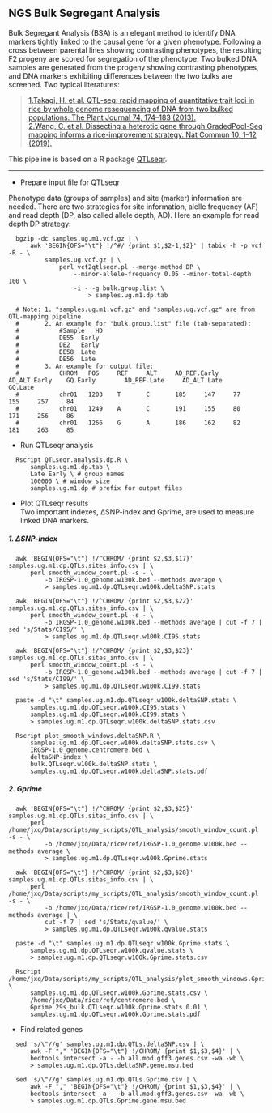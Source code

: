 ## NGS Bulk Segregant Analysis
Bulk Segregant Analysis (BSA) is an elegant method to identify DNA markers tightly linked to the causal gene for a given phenotype. Following a cross between parental lines showing contrasting phenotypes, the resulting F2 progeny are scored for segregation of the phenotype. Two bulked DNA samples are generated from the progeny showing contrasting phenotypes, and DNA markers exhibiting differences between the two bulks are screened. Two typical literatures:
>[1.Takagi, H. et al. QTL-seq: rapid mapping of quantitative trait loci in rice by whole genome resequencing of DNA from two bulked populations. The Plant Journal 74, 174–183 (2013).](https://onlinelibrary.wiley.com/doi/abs/10.1111/tpj.12105)</br>
>[2.Wang, C. et al. Dissecting a heterotic gene through GradedPool-Seq mapping informs a rice-improvement strategy. Nat Commun 10, 1–12 (2019).](https://www.nature.com/articles/s41467-019-11017-y)</br>

This pipeline is based on a R package [QTLseqr](https://acsess.onlinelibrary.wiley.com/doi/full/10.3835/plantgenome2018.01.0006).

---
* Prepare input file for QTLseqr

Phenotype data (groups of samples) and site (marker) information are needed. There are two strategies for site information, alelle frequency (AF) and read depth (DP, also called allele depth, AD). Here an example for read depth DP strategy:

```
  bgzip -dc samples.ug.m1.vcf.gz | \
      awk 'BEGIN{OFS="\t"} !/^#/ {print $1,$2-1,$2}' | tabix -h -p vcf -R - \
          samples.ug.vcf.gz | \
              perl vcf2qtlseqr.pl --merge-method DP \
                  --minor-allele-frequency 0.05 --minor-total-depth 100 \
                  -i - -g bulk.group.list \
                      > samples.ug.m1.dp.tab

  # Note: 1. "samples.ug.m1.vcf.gz" and "samples.ug.vcf.gz" are from QTL-mapping pipeline.
  #       2. An example for "bulk.group.list" file (tab-separated):
  #           #Sample	HD
  #           DE55	Early
  #           DE2	Early
  #           DE58	Late
  #           DE56	Late
  #       3. An example for output file:
  #           CHROM   POS     REF     ALT     AD_REF.Early    AD_ALT.Early    GQ.Early        AD_REF.Late     AD_ALT.Late     GQ.Late
  #           chr01   1203    T       C       185     147     77      155     257     84
  #           chr01   1249    A       C       191     155     80      171     256     86
  #           chr01   1266    G       A       186     162     82      181     263     85
```

* Run QTLseqr analysis

```
  Rscript QTLseqr.analysis.dp.R \
      samples.ug.m1.dp.tab \
      Late Early \ # group names
      100000 \ # window size
      samples.ug.m1.dp # prefix for output files
```

* Plot QTLseqr results</br>
Two important indexes, ΔSNP-index and Gprime, are used to measure linked DNA markers. </br>

##### 1. ΔSNP-index
```
  awk 'BEGIN{OFS="\t"} !/^CHROM/ {print $2,$3,$17}' samples.ug.m1.dp.QTLs.sites_info.csv | \
      perl smooth_window_count.pl -s - \
          -b IRGSP-1.0_genome.w100k.bed --methods average \
          > samples.ug.m1.dp.QTLseqr.w100k.deltaSNP.stats
  
  awk 'BEGIN{OFS="\t"} !/^CHROM/ {print $2,$3,$22}' samples.ug.m1.dp.QTLs.sites_info.csv | \
      perl smooth_window_count.pl -s - \
          -b IRGSP-1.0_genome.w100k.bed --methods average | cut -f 7 | sed 's/Stats/CI95/' \
          > samples.ug.m1.dp.QTLseqr.w100k.CI95.stats
  
  awk 'BEGIN{OFS="\t"} !/^CHROM/ {print $2,$3,$23}' samples.ug.m1.dp.QTLs.sites_info.csv | \
      perl smooth_window_count.pl -s - \
          -b IRGSP-1.0_genome.w100k.bed --methods average | cut -f 7 | sed 's/Stats/CI99/' \
          > samples.ug.m1.dp.QTLseqr.w100k.CI99.stats
  
  paste -d "\t" samples.ug.m1.dp.QTLseqr.w100k.deltaSNP.stats \
      samples.ug.m1.dp.QTLseqr.w100k.CI95.stats \
      samples.ug.m1.dp.QTLseqr.w100k.CI99.stats \
      > samples.ug.m1.dp.QTLseqr.w100k.deltaSNP.stats.csv

  Rscript plot_smooth_windows.deltaSNP.R \
      samples.ug.m1.dp.QTLseqr.w100k.deltaSNP.stats.csv \
      IRGSP-1.0_genome.centromere.bed \
      deltaSNP-index \
      bulk.QTLseqr.w100k.deltaSNP.stats \
      samples.ug.m1.dp.QTLseqr.w100k.deltaSNP.stats.pdf
```

##### 2. Gprime
```
  awk 'BEGIN{OFS="\t"} !/^CHROM/ {print $2,$3,$25}' samples.ug.m1.dp.QTLs.sites_info.csv | \
      perl /home/jxq/Data/scripts/my_scripts/QTL_analysis/smooth_window_count.pl -s - \
          -b /home/jxq/Data/rice/ref/IRGSP-1.0_genome.w100k.bed --methods average \
          > samples.ug.m1.dp.QTLseqr.w100k.Gprime.stats
  
  awk 'BEGIN{OFS="\t"} !/^CHROM/ {print $2,$3,$28}' samples.ug.m1.dp.QTLs.sites_info.csv | \
      perl /home/jxq/Data/scripts/my_scripts/QTL_analysis/smooth_window_count.pl -s - \
          -b /home/jxq/Data/rice/ref/IRGSP-1.0_genome.w100k.bed --methods average | \
          cut -f 7 | sed 's/Stats/qvalue/' \
          > samples.ug.m1.dp.QTLseqr.w100k.qvalue.stats
  
  paste -d "\t" samples.ug.m1.dp.QTLseqr.w100k.Gprime.stats \
      samples.ug.m1.dp.QTLseqr.w100k.qvalue.stats \
      > samples.ug.m1.dp.QTLseqr.w100k.Gprime.stats.csv

  Rscript /home/jxq/Data/scripts/my_scripts/QTL_analysis/plot_smooth_windows.Gprime.R \
      samples.ug.m1.dp.QTLseqr.w100k.Gprime.stats.csv \
      /home/jxq/Data/rice/ref/centromere.bed \
      Gprime 29s_bulk.QTLseqr.w100k.Gprime.stats 0.01 \
      samples.ug.m1.dp.QTLseqr.w100k.Gprime.stats.pdf
```

* Find related genes
```
  sed 's/\"//g' samples.ug.m1.dp.QTLs.deltaSNP.csv | \
      awk -F "," 'BEGIN{OFS="\t"} !/CHROM/ {print $1,$3,$4}' | \
      bedtools intersect -a - -b all.mod.gff3.genes.csv -wa -wb \
      > samples.ug.m1.dp.QTLs.deltaSNP.gene.msu.bed

  sed 's/\"//g' samples.ug.m1.dp.QTLs.Gprime.csv | \
      awk -F "," 'BEGIN{OFS="\t"} !/CHROM/ {print $1,$3,$4}' | \
      bedtools intersect -a - -b all.mod.gff3.genes.csv -wa -wb \
      > samples.ug.m1.dp.QTLs.Gprime.gene.msu.bed
```


